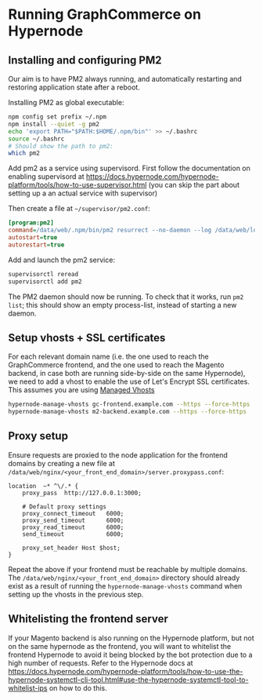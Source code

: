 # Running GraphCommerce on Hypernode

## Installing and configuring PM2

Our aim is to have PM2 always running, and automatically restarting and restoring application state after a reboot.

Installing PM2 as global executable:
```sh
npm config set prefix ~/.npm
npm install --quiet -g pm2
echo 'export PATH="$PATH:$HOME/.npm/bin"' >> ~/.bashrc
source ~/.bashrc
# Should show the path to pm2:
which pm2
```

Add pm2 as a service using supervisord. First follow the documentation on enabling
supervisord at https://docs.hypernode.com/hypernode-platform/tools/how-to-use-supervisor.html (you can skip the part about setting up a an actual service with supervisor)

Then create a file at  `~/supervisor/pm2.conf`:
```ini
[program:pm2]
command=/data/web/.npm/bin/pm2 resurrect --no-daemon --log /data/web/logs/pm2
autostart=true
autorestart=true
```

Add and launch the pm2 service:
```sh
supervisorctl reread
supervisorctl add pm2
```
The PM2 daemon should now be running. To check that it works, run `pm2 list`; this should show an
empty process-list, instead of starting a new daemon.

## Setup vhosts + SSL certificates

For each relevant domain name (i.e. the one used to reach the GraphCommerce frontend, and the one used to
reach the Magento backend, in case both are running side-by-side on the same Hypernode), we need to add a
vhost to enable the use of Let's Encrypt SSL certificates. This assumes you are using
[Managed Vhosts](https://docs.hypernode.com/hypernode-platform/nginx/hypernode-managed-vhosts.html)

```sh
hypernode-manage-vhosts gc-frontend.example.com --https --force-https
hypernode-manage-vhosts m2-backend.example.com --https --force-https
```

## Proxy setup

Ensure requests are proxied to the node application for the frontend domains by creating a new file at
`/data/web/nginx/<your_front_end_domain>/server.proxypass.conf`:

```nginx
location  ~* ^\/.* {
    proxy_pass  http://127.0.0.1:3000;

    # Default proxy settings
    proxy_connect_timeout	6000;
    proxy_send_timeout      6000;
    proxy_read_timeout      6000;
    send_timeout            6000;

    proxy_set_header Host $host;
}
```

Repeat the above if your frontend must be reachable by multiple domains. The
`/data/web/nginx/<your_front_end_domain>` directory should already exist as a result of running the
`hypernode-manage-vhosts` command when setting up the vhosts in the previous step.

## Whitelisting the frontend server

If your Magento backend is also running on the Hypernode platform, but not on the same hypernode as the frontend, you
will want to whitelist the frontend Hypernode to avoid it being blocked by the bot protection due to a high number of
requests. Refer to the Hypernode docs at https://docs.hypernode.com/hypernode-platform/tools/how-to-use-the-hypernode-systemctl-cli-tool.html#use-the-hypernode-systemctl-tool-to-whitelist-ips on how to do this.
